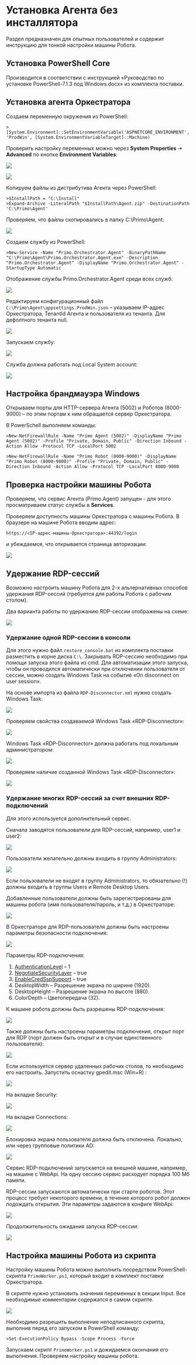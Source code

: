 # Установка Агента без инсталлятора
Раздел предназначен для опытных пользователей и содержит инструкцию для тонкой настройки машины Робота. 

## Установка PowerShell Core
Производится в соответствии с инструкцией «Руководство по установке PowerShell-7.1.3 под Windows.docx» из комплекта поставки.

## Установка агента Оркестратора
Создаем переменную окружения из PowerShell:
```
> [System.Environment]::SetEnvironmentVariable('ASPNETCORE_ENVIRONMENT', 'ProdWin', [System.EnvironmentVariableTarget]::Machine)
```
Проверить настройку переменных можно через **System Properties ➝ Advanced** по кнопке **Environment Variables**:

![](<../../../../.gitbook/assets/robot-machine-without-istaller-1.png>)

![](<../../../../.gitbook/assets/robot-machine-without-istaller-2.png>)

Копируем файлы из дистрибутива Агента через PowerShell:
```
>$InstallPath = "C:\Install" 
>Expand-Archive -LiteralPath "$InstallPath\Agent.zip" -DestinationPath 'C:\Primo\Agent'
```
Проверяем, что файлы скопировались в папку C:\Primo\Agent:
  
![](<../../../../.gitbook/assets/robot-machine-without-istaller-3.png>)

Создаем службу из PowerShell:
```
>New-Service -Name "Primo.Orchestrator.Agent" -BinaryPathName "C:\Primo\Agent\Primo.Orchestrator.Agent.exe" -Description "Primo.Orchestrator.Agent" -DisplayName "Primo.Orchestrator.Agent" -StartupType Automatic
```
Отображение службы Primo.Orchestrator.Agent среди всех служб:

![](<../../../../.gitbook/assets/robot-machine-without-istaller-4.png>)

Редактируем конфигурационный файл `C:\Primo\Agent\appsettings.ProdWin.json` – указываем IP-адрес Оркестратора, TenantId Агента и пользователя из тенанта. Для дефолтного тенанта null.

![](<../../../../.gitbook/assets/robot-machine-without-istaller-5.png>)

Запускаем службу:

![](<../../../../.gitbook/assets/robot-machine-without-istaller-6.png>)

Служба должна работать под Local System account:

![](<../../../../.gitbook/assets/robot-machine-without-istaller-7.png>)

## Настройка брандмауэра Windows
Открываем порты для HTTP-сервера Агента (5002) и Роботов (8000-9000) – по этим портам к ним обращается сервер Оркестратора.

В PowerSchell выполняем команды:
```
>New-NetFirewallRule -Name "Primo Agent (5002)" -DisplayName "Primo Agent (5002)" -Profile "Private, Domain, Public" -Direction Inbound -Action Allow -Protocol TCP -LocalPort 5002

>New-NetFirewallRule -Name "Primo Robot (8000-9000)" -DisplayName "Primo Robot (8000-9000)" -Profile "Private, Domain, Public" -Direction Inbound -Action Allow -Protocol TCP -LocalPort 8000-9000
```

## Проверка настройки машины Робота
Проверяем, что сервис Агента (Primo.Agent) запущен - для этого просматриваем статус службы в **Services**.

Проверяем доступность машины Оркестратора с машины Робота. В браузере на машине Робота вводим адрес:
```
https://<IP-адрес-машины-Оркестратора>:44392/login
```
и убеждаемся, что открывается страница авторизации:

![](<../../../../.gitbook/assets/robot-machine-without-istaller-8.png>)


## Удержание RDP-сессий 
Возможно настроить машину Робота для 2-х альтернативных способов удержания RDP-сессий (требуется для работы Робота с рабочим столом).

Два варианта работы по удержанию RDP-сессии отображены на схеме:

![](<../../../../.gitbook/assets/robot-machine-without-istaller-9.png>)

### Удержание одной RDP-сессии в консоли
Для этого нужно файл `restore_console.bat` из комплекта поставки разместить в корне диска `C:\`. Закрывать RDP-сессию необходимо при помощи запуска этого файла из cmd. Для автоматизации этого запуска, чтобы он проводился автоматически при отключении пользователя от сессии, можно создать Windows Task на событие «On disconnect on user session».

На основе импорта из файла `RDP-Disconnector.xml` нужно создать Windows Task:

![](<../../../../.gitbook/assets/robot-machine-without-istaller-10.png>)

Проверяем свойства создаваемой Windows Task «RDP-Disconnector»:

![](<../../../../.gitbook/assets/robot-machine-without-istaller-11.png>)

Windows Task «RDP-Disconnector» должна работать под локальным администратором:

![](<../../../../.gitbook/assets/robot-machine-without-istaller-12.png>)

Проверяем наличие созданной Windows Task «RDP-Disconnector»:

![](<../../../../.gitbook/assets/robot-machine-without-istaller-13.png>)

### Удержание многих RDP-сессий за счет внешних RDP-подключений

Для этого используется дополнительный сервис. 

Сначала заводятся пользователи для RDP-сессий, например, user1 и user2: 

![](<../../../../.gitbook/assets/robot-machine-without-istaller-14.png>)

Пользователи желательно должны входить в группу Administrators:

![](<../../../../.gitbook/assets/robot-machine-without-istaller-15.png>)

Если пользователи не входят в группу Administrators, то обязательно (!) должны входить в группы Users и Remote Desktop Users.

Добавленные пользователи должны быть зарегистрированы для машины робота (имя пользователя/пароль, и т.д.) в Оркестраторе:

![](<../../../../.gitbook/assets/robot-machine-without-istaller-16.png>)

В Оркестраторе для RDP-пользователя должны быть настроены параметры безопасности подключения:

![](<../../../../.gitbook/assets/robot-machine-without-istaller-17.png>)

Параметры RDP-подключения:
1. [AuthenticationLevel](https://docs.microsoft.com/en-us/windows/win32/termserv/imsrdpclientadvancedsettings4-authenticationlevel) – 1 
2. [NegotiateSecurityLayer](https://docs.microsoft.com/en-us/windows/win32/termserv/imsrdpclientnonscriptable3-negotiatesecuritylayer) – true
3. [EnableCredSspSupport](https://docs.microsoft.com/en-us/windows/win32/termserv/imsrdpclientadvancedsettings6-enablecredsspsupport) – true
4. DesktopWidth – Разрешение экрана по ширине (1920).
5. DesktopHeight – Разрешение экрана по высоте (880).
6. ColorDepth – Цветопередача (32).

К машине робота должны быть разрешены RDP-подключения:

![](<../../../../.gitbook/assets/robot-machine-without-istaller-18.png>)

Также должны быть настроены параметры подключения, открыт порт для RDP (порт должен быть открыт и в случае единственного пользователя):

![](<../../../../.gitbook/assets/robot-machine-without-istaller-19.png>)

Если используется сервер удаленных рабочих столов, то необходимо его настроить. Запустить оснастку gpedit.msc (Win+R) :

![](<../../../../.gitbook/assets/robot-machine-without-istaller-20.png>)

На вкладке Security:

![](<../../../../.gitbook/assets/robot-machine-without-istaller-21.png>)

На вкладке Connections:

![](<../../../../.gitbook/assets/robot-machine-without-istaller-22.png>)

Блокировка экрана пользователя должна быть отключена. Локально, или через групповые политики AD:

![](<../../../../.gitbook/assets/robot-machine-without-istaller-23.png>)

Сервис RDP-подключений запускается на внешней машине, например, на машине с WebApi. На одну сессию сервис расходует порядка 100 Мб памяти.

RDP-сессии запускаются автоматически при старте роботов. Этот процесс требует некоторого времени, в течение которого робот должен подождать открытия. Эти параметры задаются в конфиге WebApi:

![](<../../../../.gitbook/assets/robot-machine-without-istaller-24.png>)

Продолжительность ожидания запуска RDP-сессии:

![](<../../../../.gitbook/assets/robot-machine-without-istaller-25.png>)

## Настройка машины Робота из скрипта

Настройку машины Робота можно выполнить посредством PowerShell-скрипта `PrimoWorker.ps1`, который входит в комплект поставки Оркестратора. 

В скрипте нужно установить значения переменных в секции Input. Все необходимые комментарии содержатся в самом скрипте.

![](<../../../../.gitbook/assets/robot-machine-without-istaller-26.png>)

Необходимо разрешить выполнение неподписанного скрипта, выполнив перед его запуском в PowerShell команду:
```
>Set-ExecutionPolicy Bypass -Scope Process -Force
```
Запускаем скрипт `PrimoWorker.ps1` и дожидаемся окончания его выполнения. Проверяем настройку машины робота.




